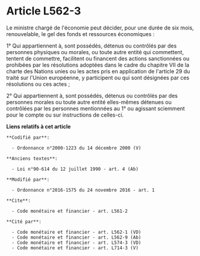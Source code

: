 # Article L562-3

Le ministre chargé de l'économie peut décider, pour une durée de six  mois, renouvelable, le gel des fonds et ressources
économiques : 

1° Qui appartiennent à, sont possédés, détenus ou contrôlés par des  personnes physiques ou morales, ou toute autre entité
qui commettent,  tentent de commettre, facilitent ou financent des actions sanctionnées  ou prohibées par les résolutions
adoptées dans le cadre du chapitre VII  de la charte des Nations unies ou les actes pris en application de  l'article 29 du
traité sur l'Union européenne, y participent ou qui sont  désignées par ces résolutions ou ces actes ; 

2°  Qui appartiennent à, sont possédés, détenus ou contrôlés par des  personnes morales ou toute autre entité elles-mêmes
détenues ou  contrôlées par les personnes mentionnées au 1° ou agissant sciemment  pour le compte ou sur instructions de
celles-ci.

**Liens relatifs à cet article**

	**Codifié par**:

	  - Ordonnance n°2000-1223 du 14 décembre 2000 (V)

	**Anciens textes**:

	  - Loi n°90-614 du 12 juillet 1990 - art. 4 (Ab)

	**Modifié par**:

	  - Ordonnance n°2016-1575 du 24 novembre 2016 - art. 1

	**Cite**:

	  - Code monétaire et financier - art. L561-2

	**Cité par**:

	  - Code monétaire et financier - art. L562-1 (VD)
	  - Code monétaire et financier - art. L562-9 (Ab)
	  - Code monétaire et financier - art. L574-3 (VD)
	  - Code monétaire et financier - art. L714-3 (V)
